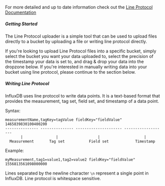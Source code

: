 For more detailed and up to date information check out the <a href="https://v2.docs.influxdata.com/v2.0/reference/syntax/line-protocol/" target="_blank" rel="noreferrer">Line Protocol Documentation</a>

##### Getting Started

The Line Protocol uploader is a simple tool that can be used to upload files directly to a bucket by uploading a file or writing line protocol directly.

If you're looking to upload Line Protocol files into a specific bucket, simply select the bucket you want your data uploaded to, select the precision of the timestamp your data is set to, and drag & drop your data into the dropzone below. If you're interested in manually writing data into your bucket using line protocol, please continue to the section below.

##### Writing Line Protocol

InfluxDB uses line protocol to write data points. It is a text-based format that provides the measurement, tag set, field set, and timestamp of a data point.

Syntax:

```
measurementName,tagKey=tagValue fieldKey="fieldValue" 1465839830100400200
--------------- --------------- --------------------- -------------------
       |               |                  |                    |
  Measurement       Tag set           Field set            Timestamp
```

Example:

```
myMeasurement,tag1=value1,tag2=value2 fieldKey="fieldValue" 1556813561098000000
```

Lines separated by the newline character `\n` represent a single point in InfluxDB. Line protocol is whitespace sensitive.
